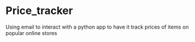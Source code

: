 # Price_tracker
Using email to interact with a python app to have it track prices of items on popular online stores
